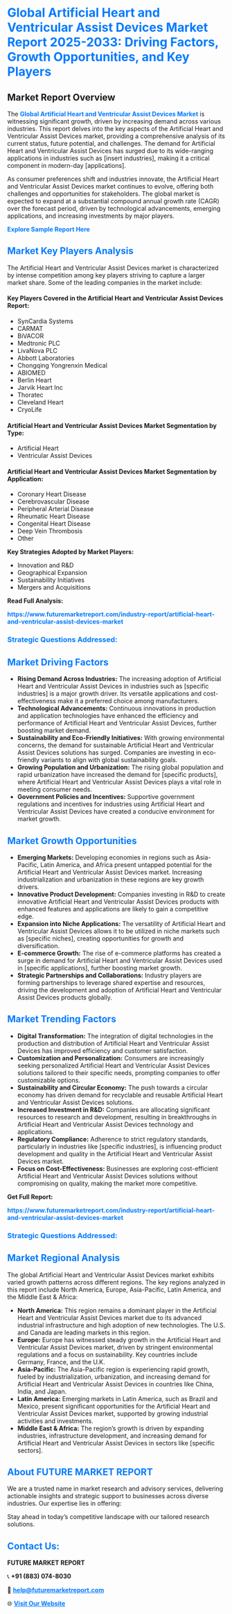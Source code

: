 <h1 style="color: #007BFF;">Global Artificial Heart and Ventricular Assist Devices Market Report 2025-2033: Driving Factors, Growth Opportunities, and Key Players</h1>

<section id="overview">
<h2>Market Report Overview</h2>
<p>The <a href="https://www.futuremarketreport.com/industry-report/artificial-heart-and-ventricular-assist-devices-market" style="color: #007BFF; text-decoration: none;"><strong>Global Artificial Heart and Ventricular Assist Devices Market</strong></a> is witnessing significant growth, driven by increasing demand across various industries. This report delves into the key aspects of the Artificial Heart and Ventricular Assist Devices market, providing a comprehensive analysis of its current status, future potential, and challenges. The demand for Artificial Heart and Ventricular Assist Devices has surged due to its wide-ranging applications in industries such as [insert industries], making it a critical component in modern-day [applications].</p>
<p>As consumer preferences shift and industries innovate, the Artificial Heart and Ventricular Assist Devices market continues to evolve, offering both challenges and opportunities for stakeholders. The global market is expected to expand at a substantial compound annual growth rate (CAGR) over the forecast period, driven by technological advancements, emerging applications, and increasing investments by major players.</p>
</section>

<section id="overview">
<p><a href="https://www.futuremarketreport.com/request-sample/reportId=77528" style="color: #007BFF; text-decoration: none;"><strong>Explore Sample Report Here</strong></a></p>
</section>

<section id="key-players">
<h2 style="color: #007BFF;">Market Key Players Analysis</h2>
<p>The Artificial Heart and Ventricular Assist Devices market is characterized by intense competition among key players striving to capture a larger market share. Some of the leading companies in the market include:</p>
<h4>Key Players Covered in the Artificial Heart and Ventricular Assist Devices Report:</h4>
<ul><li>SynCardia Systems</li><li>CARMAT</li><li>BiVACOR</li><li>Medtronic PLC</li><li>LivaNova PLC</li><li>Abbott Laboratories</li><li>Chongqing Yongrenxin Medical</li><li>ABIOMED</li><li>Berlin Heart</li><li>Jarvik Heart Inc</li><li>Thoratec</li><li>Cleveland Heart</li><li>CryoLife</li></ul>
<h4>Artificial Heart and Ventricular Assist Devices Market Segmentation by Type:</h4>
<ul><li>Artificial Heart</li><li>Ventricular Assist Devices</li></ul>

<h4>Artificial Heart and Ventricular Assist Devices Market Segmentation by Application:</h4>
<ul><li>Coronary Heart Disease</li><li>Cerebrovascular Disease</li><li>Peripheral Arterial Disease</li><li>Rheumatic Heart Disease</li><li>Congenital Heart Disease</li><li>Deep Vein Thrombosis</li><li>Other</li></ul>
<p><strong>Key Strategies Adopted by Market Players:</strong></p>
<ul>
<li>Innovation and R&D</li>
<li>Geographical Expansion</li>
<li>Sustainability Initiatives</li>
<li>Mergers and Acquisitions</li>
</ul>
</section>

<section>
<p><strong>Read Full Analysis: </strong></p><a href="https://www.futuremarketreport.com/industry-report/artificial-heart-and-ventricular-assist-devices-market" style="color: #007BFF; text-decoration: none;"><strong>https://www.futuremarketreport.com/industry-report/artificial-heart-and-ventricular-assist-devices-market</strong></a>
<h3 style="color: #007BFF;">Strategic Questions Addressed:</h3>
</section>

<section id="driving-factors">
<h2 style="color: #007BFF;">Market Driving Factors</h2>
<ul>
<li><strong>Rising Demand Across Industries:</strong> The increasing adoption of Artificial Heart and Ventricular Assist Devices in industries such as [specific industries] is a major growth driver. Its versatile applications and cost-effectiveness make it a preferred choice among manufacturers.</li>
<li><strong>Technological Advancements:</strong> Continuous innovations in production and application technologies have enhanced the efficiency and performance of Artificial Heart and Ventricular Assist Devices, further boosting market demand.</li>
<li><strong>Sustainability and Eco-Friendly Initiatives:</strong> With growing environmental concerns, the demand for sustainable Artificial Heart and Ventricular Assist Devices solutions has surged. Companies are investing in eco-friendly variants to align with global sustainability goals.</li>
<li><strong>Growing Population and Urbanization:</strong> The rising global population and rapid urbanization have increased the demand for [specific products], where Artificial Heart and Ventricular Assist Devices plays a vital role in meeting consumer needs.</li>
<li><strong>Government Policies and Incentives:</strong> Supportive government regulations and incentives for industries using Artificial Heart and Ventricular Assist Devices have created a conducive environment for market growth.</li>
</ul>
</section>

<section id="growth-opportunities">
<h2 style="color: #007BFF;">Market Growth Opportunities</h2>
<ul>
<li><strong>Emerging Markets:</strong> Developing economies in regions such as Asia-Pacific, Latin America, and Africa present untapped potential for the Artificial Heart and Ventricular Assist Devices market. Increasing industrialization and urbanization in these regions are key growth drivers.</li>
<li><strong>Innovative Product Development:</strong> Companies investing in R&D to create innovative Artificial Heart and Ventricular Assist Devices products with enhanced features and applications are likely to gain a competitive edge.</li>
<li><strong>Expansion into Niche Applications:</strong> The versatility of Artificial Heart and Ventricular Assist Devices allows it to be utilized in niche markets such as [specific niches], creating opportunities for growth and diversification.</li>
<li><strong>E-commerce Growth:</strong> The rise of e-commerce platforms has created a surge in demand for Artificial Heart and Ventricular Assist Devices used in [specific applications], further boosting market growth.</li>
<li><strong>Strategic Partnerships and Collaborations:</strong> Industry players are forming partnerships to leverage shared expertise and resources, driving the development and adoption of Artificial Heart and Ventricular Assist Devices products globally.</li>
</ul>
</section>

<section id="trending-factors">
<h2 style="color: #007BFF;">Market Trending Factors</h2>
<ul>
<li><strong>Digital Transformation:</strong> The integration of digital technologies in the production and distribution of Artificial Heart and Ventricular Assist Devices has improved efficiency and customer satisfaction.</li>
<li><strong>Customization and Personalization:</strong> Consumers are increasingly seeking personalized Artificial Heart and Ventricular Assist Devices solutions tailored to their specific needs, prompting companies to offer customizable options.</li>
<li><strong>Sustainability and Circular Economy:</strong> The push towards a circular economy has driven demand for recyclable and reusable Artificial Heart and Ventricular Assist Devices solutions.</li>
<li><strong>Increased Investment in R&D:</strong> Companies are allocating significant resources to research and development, resulting in breakthroughs in Artificial Heart and Ventricular Assist Devices technology and applications.</li>
<li><strong>Regulatory Compliance:</strong> Adherence to strict regulatory standards, particularly in industries like [specific industries], is influencing product development and quality in the Artificial Heart and Ventricular Assist Devices market.</li>
<li><strong>Focus on Cost-Effectiveness:</strong> Businesses are exploring cost-efficient Artificial Heart and Ventricular Assist Devices solutions without compromising on quality, making the market more competitive.</li>
</ul>
</section>

<section>
<p><strong>Get Full Report: </strong></p><a href="https://www.futuremarketreport.com/industry-report/artificial-heart-and-ventricular-assist-devices-market" style="color: #007BFF; text-decoration: none;"><strong>https://www.futuremarketreport.com/industry-report/artificial-heart-and-ventricular-assist-devices-market</strong></a>
<h3 style="color: #007BFF;">Strategic Questions Addressed:</h3>
</section>


<section id="regional-analysis">
<h2 style="color: #007BFF;">Market Regional Analysis</h2>
<p>The global Artificial Heart and Ventricular Assist Devices market exhibits varied growth patterns across different regions. The key regions analyzed in this report include North America, Europe, Asia-Pacific, Latin America, and the Middle East & Africa:</p>
<ul>
<li><strong>North America:</strong> This region remains a dominant player in the Artificial Heart and Ventricular Assist Devices market due to its advanced industrial infrastructure and high adoption of new technologies. The U.S. and Canada are leading markets in this region.</li>
<li><strong>Europe:</strong> Europe has witnessed steady growth in the Artificial Heart and Ventricular Assist Devices market, driven by stringent environmental regulations and a focus on sustainability. Key countries include Germany, France, and the U.K.</li>
<li><strong>Asia-Pacific:</strong> The Asia-Pacific region is experiencing rapid growth, fueled by industrialization, urbanization, and increasing demand for Artificial Heart and Ventricular Assist Devices in countries like China, India, and Japan.</li>
<li><strong>Latin America:</strong> Emerging markets in Latin America, such as Brazil and Mexico, present significant opportunities for the Artificial Heart and Ventricular Assist Devices market, supported by growing industrial activities and investments.</li>
<li><strong>Middle East & Africa:</strong> The region’s growth is driven by expanding industries, infrastructure development, and increasing demand for Artificial Heart and Ventricular Assist Devices in sectors like [specific sectors].</li>
</ul>
</section>

<footer>
<h2 style="color: #007BFF;">About FUTURE MARKET REPORT</h2>
<p>We are a trusted name in market research and advisory services, delivering actionable insights and strategic support to businesses across diverse industries. Our expertise lies in offering:</p>

<p>Stay ahead in today’s competitive landscape with our tailored research solutions.</p>

<h2 style="color: #007BFF;">Contact Us:</h2>
<p><strong>FUTURE MARKET REPORT</strong></p>
<p>📞 <strong>+91 (883) 074-8030</strong></p>
<p>📧 <strong><a href="mailto:help@futuremarketreport.com" style="color: #007BFF;">help@futuremarketreport.com</a></strong></p>
<p>🌐 <strong><a href="https://www.futuremarketreport.com/" style="color: #007BFF;">Visit Our Website</a></strong></p>
</footer>